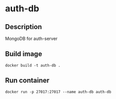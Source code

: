 # auth-db

## Description
MongoDB for auth-server

## Build image
`docker build -t auth-db .`

## Run container
`docker run -p 27017:27017 --name auth-db auth-db`
